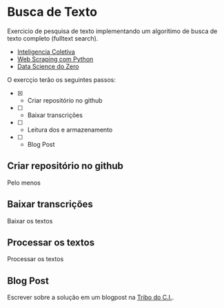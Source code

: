 # Busca de Texto
Exercicio de pesquisa de texto implementando um algorítimo de busca de texto completo (fulltext search).
- [Inteligencia Coletiva]()
- [Web Scraping com Python](https://novatec.com.br/livros/web-scraping-com-python-2ed/) 
- [Data Science do Zero]()

O exercçio terão os seguintes passos:
- [X] - Criar repositório no github 
- [ ] - Baixar transcrições
- [ ] - Leitura dos e armazenamento
- [ ] - Blog Post

## Criar repositório no github
Pelo menos 
## Baixar transcrições
Baixar os textos 
## Processar os textos
Processar os textos
## Blog Post
Escrever sobre a solução em um blogpost na [Tribo do C.I.](https://tribodoci.net).
